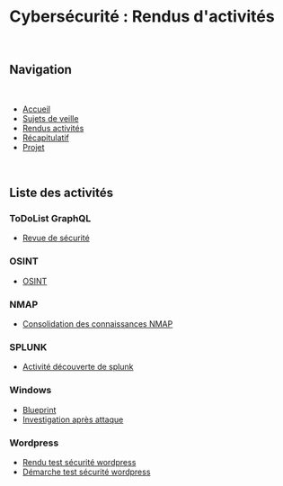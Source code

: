 # Cybersécurité : Rendus d'activités

<br>

## Navigation

<br>

- <a href="https://github.com/Darylabrador/cybersecurite/tree/accueil"> Accueil </a>
- <a href="https://github.com/Darylabrador/cybersecurite/tree/main"> Sujets de veille </a>
- <a href="https://github.com/Darylabrador/cybersecurite/tree/Excels"> Rendus activités </a>
- <a href="https://github.com/Darylabrador/cybersecurite/tree/recapitulatif"> Récapitulatif </a>
- <a href="https://github.com/Darylabrador/cybersecurite_projets"> Projet </a>

<br>

## Liste des activités 

### ToDoList GraphQL 


- <a href="https://github.com/Darylabrador/cybersecurite/tree/Excels/ToDoList_GraphQL/excels"> Revue de sécurité </a>


### OSINT 

- <a href="https://github.com/Darylabrador/cybersecurite/blob/Excels/OSINT/excels/OSINT.xlsx"> OSINT </a>


### NMAP 


- <a href="https://github.com/Darylabrador/cybersecurite/blob/Excels/NMAP"> Consolidation des connaissances NMAP </a>


### SPLUNK 


- <a href="https://github.com/Darylabrador/cybersecurite/blob/Excels/Splunk/excels/relation_entre_activite_bpsplunk_et_referentiel.xlsx"> Activité découverte de splunk </a>


### Windows 


- <a href="https://github.com/Darylabrador/cybersecurite/blob/Excels/Windows/blueprint/excels/Blueprint.xlsx"> Blueprint </a>
- <a href="https://github.com/Darylabrador/cybersecurite/blob/Excels/Windows/investigation_apres_attaque/excels/investigation_apres_attaque_sur_machine_window.xlsx"> Investigation après attaque </a>

### Wordpress 


- <a href="https://github.com/Darylabrador/cybersecurite/blob/Excels/Securite_wordpress/excels/Securite_CMS.xlsx"> Rendu test sécurité wordpress </a>
- <a href="https://github.com/Darylabrador/cybersecurite/blob/Excels/Securite_wordpress/excels/secu_wordpress.pdf"> Démarche test sécurité wordpress </a>